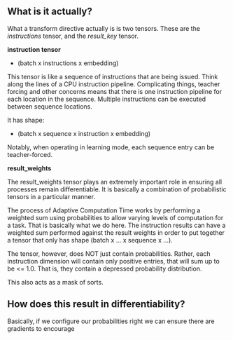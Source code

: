 


## What is it actually?

What a transform directive actually is is two tensors. These are the *instructions* tensor,
and the *result_key* tensor.

**instruction tensor**


* (batch x instructions x embedding)

This tensor is like a sequence of instructions that are being issued. Think along the lines
of a CPU instruction pipeline. Complicating things, teacher forcing and other concerns means
that there is one instruction pipeline for each location in the sequence. Multiple instructions
can be executed between sequence locations.

It has shape:

* (batch x sequence x instruction x embedding)

Notably, when operating in learning mode, each sequence entry can be teacher-forced.

**result_weights**

The result_weights tensor plays an extremely important role in ensuring all processes
remain differentiable. It is basically a combination of probabilistic tensors in a particular
manner.

The process of Adaptive Computation Time works by performing a weighted sum using probabilities
to allow varying levels of computation for a task. That is basically what we do here. The 
instruction results can have a weighted sum performed against the result weights in order
to put together a tensor that only has shape (batch x ... x sequence x ...). 

The tensor, however, does NOT just contain probabilities. Rather, each instruction dimension
will contain only positive entries, that will sum up to be <= 1.0. That is, they contain
a depressed probability distribution.

This also acts as a mask of sorts. 

## How does this result in differentiability?

Basically, if we configure our probabilities right we can ensure there are gradients to encourage

